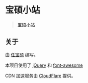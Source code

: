 # 宝硕小站

> [宝硕小站](https://baoshuo.ren)

## 关于

由 [任宝硕](https://baoshuo.ren) 编写。

本项目使用了 [jQuery](https://jquery.com/) 和 [font-awesome](http://fontawesome.io/)

CDN 加速服务由 [CloudFlare](https://www.cloudflare.com/) 提供。